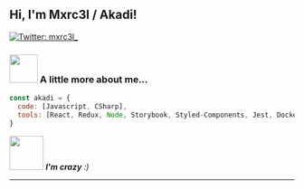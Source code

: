 <h2> Hi, I'm Mxrc3l / Akadi! </h2>


[![Twitter: mxrc3l_](https://img.shields.io/twitter/follow/mxrc3l_?style=social)](https://x.com/mxrc3l_)


### <img src="https://media.giphy.com/media/VgCDAzcKvsR6OM0uWg/giphy.gif" width="50"> A little more about me...  

```javascript
const akadi = {
  code: [Javascript, CSharp],
  tools: [React, Redux, Node, Storybook, Styled-Components, Jest, Docker],
}
```

<img src="https://tenor.com/de/view/hecrazy-gif-27545730" width="60"> <em><b>I'm crazy</b> :)</em>

---
